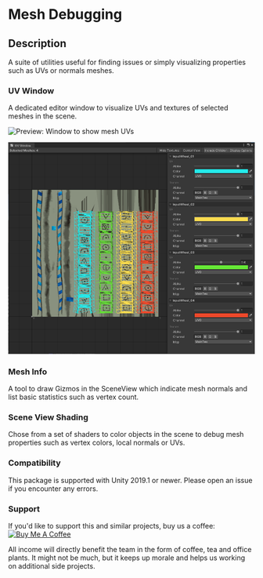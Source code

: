 # Mesh Debugging

## Description
A suite of utilities useful for finding issues or simply visualizing properties such as UVs or normals meshes.

### UV Window

A dedicated editor window to visualize UVs and textures of selected meshes in the scene.

![Preview: Window to show mesh UVs](Documentation~/Preview.png "The UV Window visualizes mesh UVs.")

![Preview: Window to inspect multiple GameObjects](Documentation~/MultipleMeshes.png "The UV Window visualizes mesh UVs of multiple selected GameObjects.")

### Mesh Info

A tool to draw Gizmos in the SceneView which indicate mesh normals and list basic statistics such as vertex count.

### Scene View Shading

Chose from a set of shaders to color objects in the scene to debug mesh properties such as vertex colors, local normals or UVs.

### Compatibility

This package is supported with Unity 2019.1 or newer. Please open an issue if you encounter any errors.

### Support

If you'd like to support this and similar projects, buy us a coffee:</br>
<a href="https://www.buymeacoffee.com/nementic" target="_blank"><img src="https://cdn.buymeacoffee.com/buttons/default-orange.png" alt="Buy Me A Coffee" height="41" width="174"></a>

All income will directly benefit the team in the form of coffee, tea and office plants. It might not be much, but it keeps up morale and helps us working on additional side projects.
